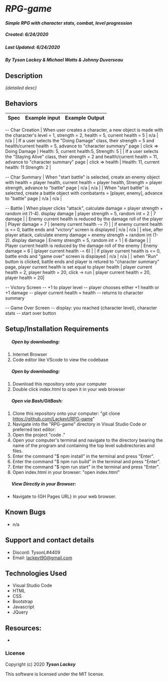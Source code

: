 #  _RPG-game_

#### _Simple RPG with character stats, combat, level progression_
##### __Created:__ 6/24/2020
##### __Last Updated:__ 6/24/2020 
##### By _**Tyson Lackey & Michael Watts & Johnny Duverseau**_  


## Description

_{detailed desc}_

## Behaviors

| Spec| Example input | Example Output
| ----------- | ----------- | ----------- |
-- Char Creation
| When user creates a character, a new object is made with the character's level = 1, strength = 2, health = 5, current health = 5 | n/a | n/a |
| If a user selects the "Doing Damage" class, their strength = 5 and health/current health = 5, advance to "character summary" page | click => Doing Damage | Health: 5, current health:5, Strength: 5 |
| If a user selects the "Staying Alive" class, their strength = 2 and health/current health = 11, advance to "character summary" page | click => health | Health: 11, current health: 11 Strength: 2 |


-- Char Summary
| When "start battle" is selected, create an enemy object with health = player health, current health = player health, Strength = player strength, advance to "battle" page | n/a | n/a |
| When "start battle" is selected, create a battle object with combatants = [player, enemy], advance to "battle" page | n/a | n/a |


-- Battle
| When player clicks "attack", calculate damage = player strength + random int (1-4). display damage | player strength = 5, random int = 2 | 7 damage |
| Enemy current health is reduced by the damage roll of the player | Player damage = 7 | (enemy current health -= 7) |
| if enemy current health is <= 0, battle ends and "victory" screen is displayed | n/a | n/a |
| else, after player attack, calculate enemy damage = enemy strength + random int (1-2). display damage | Enemy strength = 5, random int = 1 | 6 damage |
| Player current health is reduced by the damage roll of the enemy | Enemy damage = 6 | (player current health -= 6) |
| if player current health is <= 0, battle ends and "game over" screen is displayed | n/a | n/a |
| when "Run" button is clicked, battle ends and player is retured to "character summary" page, player current health is set equal to player health | player current health = 2, player health = 20, click -> run | player current health = 20, player health = 20|

-- Victory Screen
    -- +1 to player level
    -- player chooses either +1 health or +1 damage
    -- player current health = health
    -- returns to character summary

-- Game Over Screen
    -- display: you reached {character level}, character stats
    -- start over button

## Setup/Installation Requirements

##### &nbsp;&nbsp;&nbsp;&nbsp;&nbsp;&nbsp;Open by downloading:
1. Internet Browser
2. Code editor like VScode to view the codebase

##### &nbsp;&nbsp;&nbsp;&nbsp;&nbsp;&nbsp;Open by downloading:

1. Download this repository onto your computer
2. Double click index.html to open it in your web browser

##### &nbsp;&nbsp;&nbsp;&nbsp;&nbsp;&nbsp;Open via Bash/GitBash:

1. Clone this repository onto your computer:
    "git clone https://github.com/Lackeyt/RPG-game"
2. Navigate into the "RPG-game" directory in Visual Studio Code or preferred text editor:
3. Open the project
    "code ."
4. Open your computer's terminal and navigate to the directory bearing the name of the program and containing the top level subdirectories and files.
5. Enter the command "$ npm install" in the terminal and press "Enter".
6. Enter the command "$ npm run build" in the terminal and press "Enter".
7. Enter the command "$ npm run start" in the terminal and press "Enter".
8. Open index.html in your browser:
    "open index.html"

##### &nbsp;&nbsp;&nbsp;&nbsp;&nbsp;&nbsp;View Directly in your Browser:

* Navigate to {GH Pages URL} in your web browser.

## Known Bugs

* n/a

## Support and contact details

* Discord: TysonL#4409
* Email: lackeyt90@gmail.com


## Technologies Used

* Visual Studio Code
* HTML
* CSS
* Bootstrap
* Javascript
* JQuery

## Resources:

* 

### License

Copyright (c) 2020 **_Tyson Lackey_**

This software is licensed under the MIT license.